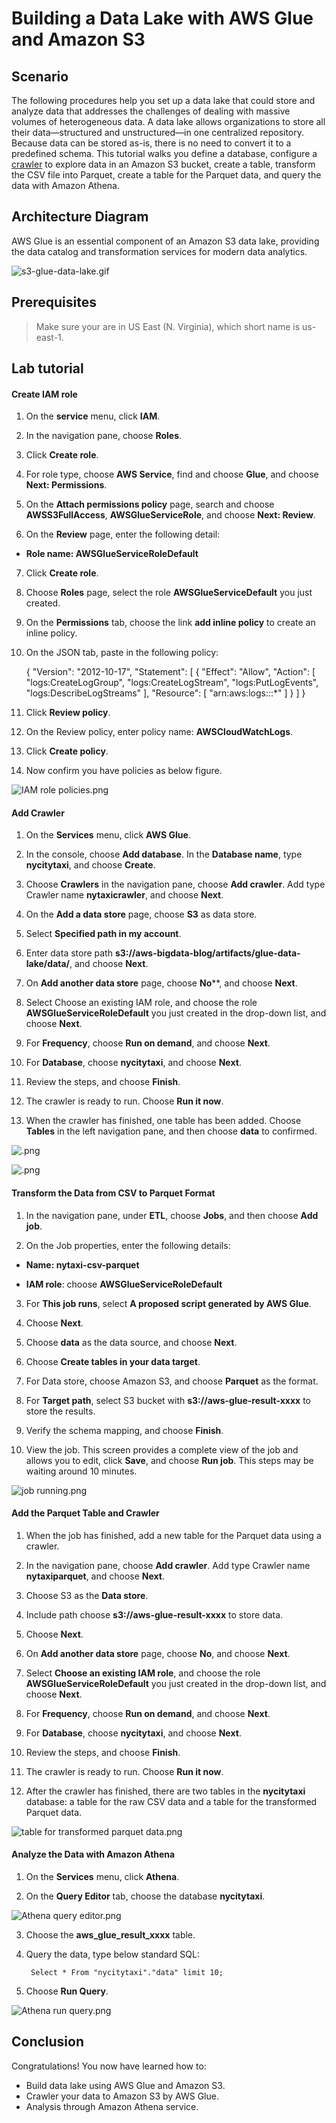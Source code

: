 Building a Data Lake with AWS Glue and Amazon S3
================================================================


## Scenario
The following procedures help you set up a data lake that could store and analyze data that addresses the challenges of dealing with massive volumes of heterogeneous data. A data lake allows organizations to store all their data—structured and unstructured—in one centralized repository. Because data can be stored as-is, there is no need to convert it to a predefined schema. This tutorial walks you define a database, configure a [crawler](https://docs.aws.amazon.com/glue/latest/dg/add-crawler.html) to explore data in an Amazon S3 bucket, create a table, transform the CSV file into Parquet, create a table for the Parquet data, and query the data with Amazon Athena.


## Architecture Diagram
AWS Glue is an essential component of an Amazon S3 data lake, providing the data catalog and transformation services for modern data analytics.

![s3-glue-data-lake.gif](/images/s3-glue-data-lake.gif)


## Prerequisites

>Make sure your are in US East (N. Virginia), which short name is us-east-1.


## Lab tutorial
#### Create IAM role

1. On the **service** menu, click **IAM**.

2. In the navigation pane, choose **Roles**.

3. Click **Create role**.

4. For role type, choose **AWS Service**, find and choose **Glue**, and choose **Next: Permissions**.

5. On the **Attach permissions policy** page, search and choose **AWSS3FullAccess**, **AWSGlueServiceRole**, and choose **Next: Review**.

6. On the **Review** page, enter the following detail:

* **Role name: AWSGlueServiceRoleDefault**

7. Click **Create role**.

8. Choose **Roles** page, select the role **AWSGlueServiceDefault** you just created.

9. On the **Permissions** tab, choose the link **add inline policy** to create an inline policy.

10. On the JSON tab, paste in the following policy:

	{
  		"Version": "2012-10-17",
  		"Statement": [
    	{
      		"Effect": "Allow",
      		"Action": [
        		"logs:CreateLogGroup",
        		"logs:CreateLogStream",
        		"logs:PutLogEvents",
        		"logs:DescribeLogStreams"
    	],
      		"Resource": [
        		"arn:aws:logs:*:*:*"
    		]
  		}
 		]
	}

11. Click **Review policy**.

12. On the Review policy, enter policy name: **AWSCloudWatchLogs**.

13. Click **Create policy**.

14. Now confirm you have policies as below figure.

![IAM role policies.png](/images/IAM-role-policies.png)


#### Add Crawler

1. On the **Services** menu, click **AWS Glue**.

2. In the console, choose **Add database**. In the **Database name**, type **nycitytaxi**, and choose **Create**.

3. Choose **Crawlers** in the navigation pane, choose **Add crawler**. Add type Crawler name **nytaxicrawler**, and choose **Next**.

4. On the **Add a data store** page, choose **S3** as data store.

5. Select **Specified path in my account**.

6. Enter data store path **s3://aws-bigdata-blog/artifacts/glue-data-lake/data/**, and choose **Next**.

7. On **Add another data store** page, choose **No****, and choose **Next**.

8. Select Choose an existing IAM role, and choose the role  **AWSGlueServiceRoleDefault** you just created in the drop-down list, and choose **Next**.

9. For **Frequency**, choose **Run on demand**, and choose **Next**.

10. For **Database**, choose **nycitytaxi**, and choose **Next**.

11. Review the steps, and choose **Finish**.

12. The crawler is ready to run. Choose **Run it now**.

13. When the crawler has finished, one table has been added. Choose **Tables** in the left navigation pane, and then choose **data** to confirmed.

![.png](/images/AWS-Glue-table-has-been-added.png)

![.png](/images/table-information.png)


#### Transform the Data from CSV to Parquet Format

1. In the navigation pane, under **ETL**, choose **Jobs**, and then choose **Add job**.

2. On the Job properties, enter the following details:

* **Name: nytaxi-csv-parquet**
	
* **IAM role**: choose **AWSGlueServiceRoleDefault**

3. For **This job runs**, select **A proposed script generated by AWS Glue**.

4. Choose **Next**.

5. Choose **data** as the data source, and choose **Next**.

6. Choose **Create tables in your data target**.

7. For Data store, choose Amazon S3, and choose **Parquet** as the format.

8. For **Target path**, select S3 bucket with **s3://aws-glue-result-xxxx** to store the results.

9. Verify the schema mapping, and choose **Finish**.

10. View the job. This screen provides a complete view of the job and allows you to edit, click **Save**, and choose **Run job**. This steps may be waiting around 10 minutes.

![job running.png](/images/job-running.png)


#### Add the Parquet Table and Crawler

1. When the job has finished, add a new table for the Parquet data using a crawler.

2. In the navigation pane, choose **Add crawler**. Add type Crawler name **nytaxiparquet**, and choose **Next**.

3. Choose S3 as the **Data store**.

4. Include path choose **s3://aws-glue-result-xxxx** to store data.

5. Choose **Next**.

6. On **Add another data store** page, choose **No**, and choose **Next**.

7. Select **Choose an existing IAM role**, and choose the role  **AWSGlueServiceRoleDefault** you just created in the drop-down list, and choose **Next**.

8. For **Frequency**, choose **Run on demand**, and choose **Next**.

9. For **Database**, choose **nycitytaxi**, and choose **Next**.

10. Review the steps, and choose **Finish**.

11. The crawler is ready to run. Choose **Run it now**.

12. After the crawler has finished, there are two tables in the **nycitytaxi** database: a table for the raw CSV data and a table for the transformed Parquet data.

![table for transformed parquet data.png](/images/table-for-transformed-parquet-data.png)


#### Analyze the Data with Amazon Athena

1. On the **Services** menu, click **Athena**.

2. On the **Query Editor** tab, choose the database **nycitytaxi**.

![Athena query editor.png](/images/Athena-query-editor.png)

3. Choose the **aws_glue_result_xxxx** table.

4. Query the data, type below standard SQL:

		Select * From "nycitytaxi"."data" limit 10;

5. Choose **Run Query**.

![Athena run query.png](/images/Athena-run-query.png)


## Conclusion

Congratulations! You now have learned how to:

* Build data lake using AWS Glue and Amazon S3.
* Crawler your data to Amazon S3 by AWS Glue.
* Analysis through Amazon Athena service.
